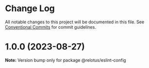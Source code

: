 # Change Log

All notable changes to this project will be documented in this file.
See [Conventional Commits](https://conventionalcommits.org) for commit guidelines.

# 1.0.0 (2023-08-27)

**Note:** Version bump only for package @relotus/eslint-config
